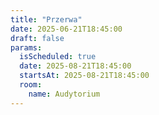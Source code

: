 ```yaml
---
title: "Przerwa"
date: 2025-06-21T18:45:00
draft: false
params:
  isScheduled: true
  date: 2025-08-21T18:45:00
  startsAt: 2025-08-21T18:45:00
  room: 
    name: Audytorium
---
```


